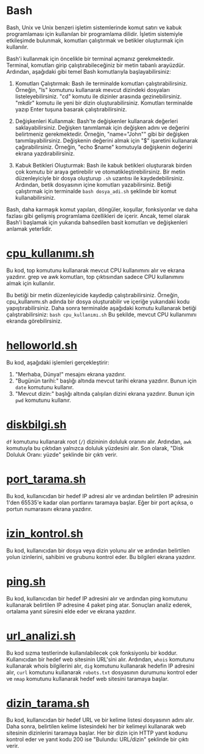 # Bash
 

Bash, Unix ve Unix benzeri işletim sistemlerinde komut satırı ve kabuk programlaması için kullanılan bir programlama dilidir. İşletim sistemiyle etkileşimde bulunmak, komutları çalıştırmak ve betikler oluşturmak için kullanılır.

Bash'i kullanmak için öncelikle bir terminal açmanız gerekmektedir. Terminal, komutları girip çalıştırabileceğiniz bir metin tabanlı arayüzdür. Ardından, aşağıdaki gibi temel Bash komutlarıyla başlayabilirsiniz:

1.  Komutları Çalıştırmak: Bash ile terminalde komutları çalıştırabilirsiniz. Örneğin, "ls" komutunu kullanarak mevcut dizindeki dosyaları listeleyebilirsiniz. "cd" komutu ile dizinler arasında gezinebilirsiniz. "mkdir" komutu ile yeni bir dizin oluşturabilirsiniz. Komutları terminalde yazıp Enter tuşuna basarak çalıştırabilirsiniz.
    
2.  Değişkenleri Kullanmak: Bash'te değişkenler kullanarak değerleri saklayabilirsiniz. Değişken tanımlamak için değişken adını ve değerini belirtmeniz gerekmektedir. Örneğin, "name="John"" gibi bir değişken tanımlayabilirsiniz. Değişkenin değerini almak için "$" işaretini kullanarak çağırabilirsiniz. Örneğin, "echo $name" komutuyla değişkenin değerini ekrana yazdırabilirsiniz.
    
3.  Kabuk Betikleri Oluşturmak: Bash ile kabuk betikleri oluşturarak birden çok komutu bir araya getirebilir ve otomatikleştirebilirsiniz. Bir metin düzenleyiciyle bir dosya oluşturup `.sh` uzantısı ile kaydedebilirsiniz. Ardından, betik dosyasının içine komutları yazabilirsiniz. Betiği çalıştırmak için terminalde `bash dosya_adi.sh` şeklinde bir komut kullanabilirsiniz.
    

Bash, daha karmaşık komut yapıları, döngüler, koşullar, fonksiyonlar ve daha fazlası gibi gelişmiş programlama özellikleri de içerir. Ancak, temel olarak Bash'i başlamak için yukarıda bahsedilen basit komutları ve değişkenleri anlamak yeterlidir.


# [cpu_kullanımı.sh](cpu_kullanımı.sh)
Bu kod, top komutunu kullanarak mevcut CPU kullanımını alır ve ekrana yazdırır. grep ve awk komutları, top çıktısından sadece CPU kullanımını almak için kullanılır.

Bu betiği bir metin düzenleyicide kaydedip çalıştırabilirsiniz. Örneğin, cpu_kullanımı.sh adında bir dosya oluşturabilir ve içeriğe yukarıdaki kodu yapıştırabilirsiniz. Daha sonra terminalde aşağıdaki komutu kullanarak betiği çalıştırabilirsiniz:
`bash cpu_kullanımı.sh`
Bu şekilde, mevcut CPU kullanımını ekranda görebilirsiniz.

# [helloworld.sh](helloworld.sh)
Bu kod, aşağıdaki işlemleri gerçekleştirir:

1.  "Merhaba, Dünya!" mesajını ekrana yazdırır.
2.  "Bugünün tarihi:" başlığı altında mevcut tarihi ekrana yazdırır. Bunun için `date` komutunu kullanır.
3.  "Mevcut dizin:" başlığı altında çalışılan dizini ekrana yazdırır. Bunun için `pwd` komutunu kullanır.

# [diskbilgi.sh](diskbilgi.sh)
`df` komutunu kullanarak root (`/`) dizininin doluluk oranını alır. Ardından, `awk` komutuyla bu çıktıdan yalnızca doluluk yüzdesini alır. Son olarak, "Disk Doluluk Oranı: yüzde" şeklinde bir çıktı verir.

# [port_tarama.sh](port_tarama.sh)
Bu kod, kullanıcıdan bir hedef IP adresi alır ve ardından belirtilen IP adresinin 1'den 65535'e kadar olan portlarını taramaya başlar. Eğer bir port açıksa, o portun numarasını ekrana yazdırır.

# [izin_kontrol.sh](izin_kontrol.sh)
Bu kod, kullanıcıdan bir dosya veya dizin yolunu alır ve ardından belirtilen yolun izinlerini, sahibini ve grubunu kontrol eder. Bu bilgileri ekrana yazdırır.

# [ping.sh](izin.sh)
Bu kod, kullanıcıdan bir hedef IP adresini alır ve ardından ping komutunu kullanarak belirtilen IP adresine 4 paket ping atar. Sonuçları analiz ederek, ortalama yanıt süresini elde eder ve ekrana yazdırır.

# [url_analizi.sh](url_analizi.sh)
Bu kod sızma testlerinde kullanılabilecek çok fonksiyonlu bir koddur. Kullanıcıdan bir hedef web sitesinin URL'sini alır. Ardından, `whois` komutunu kullanarak whois bilgilerini alır, `dig` komutunu kullanarak hedefin IP adresini alır, `curl` komutunu kullanarak `robots.txt` dosyasının durumunu kontrol eder ve `nmap` komutunu kullanarak hedef web sitesini taramaya başlar.

# [dizin_tarama.sh](dizin_tarama.sh)
Bu kod, kullanıcıdan bir hedef URL ve bir kelime listesi dosyasının adını alır. Daha sonra, belirtilen kelime listesindeki her bir kelimeyi kullanarak web sitesinin dizinlerini taramaya başlar. Her bir dizin için HTTP yanıt kodunu kontrol eder ve yanıt kodu 200 ise "Bulundu: URL/dizin" şeklinde bir çıktı verir.
